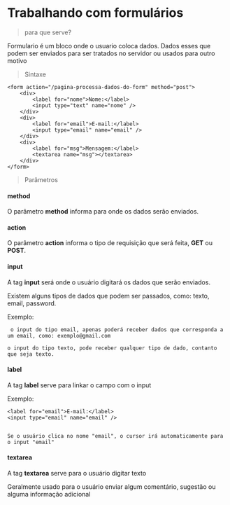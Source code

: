 # Trabalhando com formulários

> para que serve?
<p>Formulario é um bloco onde o usuario coloca dados. Dados esses que podem ser enviados para ser tratados no servidor ou usados para outro motivo</p>

> Sintaxe

```
<form action="/pagina-processa-dados-do-form" method="post">
    <div>
        <label for="nome">Nome:</label>
        <input type="text" name="nome" />
    </div>
    <div>
        <label for="email">E-mail:</label>
        <input type="email" name="email" />
    </div>
    <div>
        <label for="msg">Mensagem:</label>
        <textarea name="msg"></textarea>
    </div>
</form>
```

> Parâmetros

#### method
<p>O parâmetro <strong>method</strong> informa para onde os dados serão enviados.</p>

#### action
<p>O parâmetro <strong>action</strong> informa o tipo de requisição que será feita, <strong>GET</strong> ou <strong>POST</strong>.</p>

#### input
<p>A tag <strong>input</strong> será onde o usuário digitará os dados que serão enviados.</p>
<p>Existem alguns tipos de dados que podem ser passados, como: texto, email, password.</p>

<p>Exemplo:

     o input do tipo email, apenas poderá receber dados que corresponda a um email, como: exemplo@gmail.com

    o input do tipo texto, pode receber qualquer tipo de dado, contanto que seja texto.
</p>

#### label
<p>A tag <strong>label</strong> serve para linkar o campo com o input</p>
<p>Exemplo:
    
    <label for="email">E-mail:</label>
    <input type="email" name="email" />
    

    Se o usuário clica no nome "email", o cursor irá automaticamente para o input "email"
</p>

#### textarea
<p>A tag <strong>textarea</strong> serve para o usuário digitar texto</p>
<p>Geralmente usado para o usuário enviar algum comentário, sugestão ou alguma informação adicional</p>